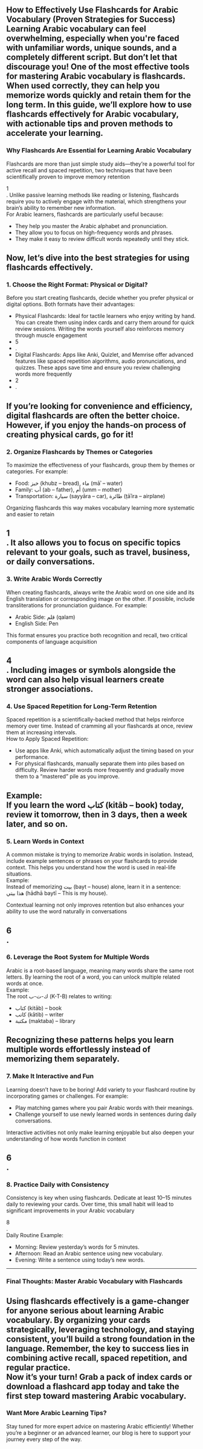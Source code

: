 How to Effectively Use Flashcards for Arabic Vocabulary (Proven Strategies for Success)  
Learning Arabic vocabulary can feel overwhelming, especially when you're faced with unfamiliar words, unique sounds, and a completely different script. But don’t let that discourage you\! One of the most effective tools for mastering Arabic vocabulary is flashcards. When used correctly, they can help you memorize words quickly and retain them for the long term. In this guide, we’ll explore how to use flashcards effectively for Arabic vocabulary, with actionable tips and proven methods to accelerate your learning.  
---

### **Why Flashcards Are Essential for Learning Arabic Vocabulary**

Flashcards are more than just simple study aids—they’re a powerful tool for active recall and spaced repetition, two techniques that have been scientifically proven to improve memory retention

1  
. Unlike passive learning methods like reading or listening, flashcards require you to actively engage with the material, which strengthens your brain’s ability to remember new information.  
For Arabic learners, flashcards are particularly useful because:

* They help you master the Arabic alphabet and pronunciation.  
* They allow you to focus on high-frequency words and phrases.  
* They make it easy to review difficult words repeatedly until they stick.

Now, let’s dive into the best strategies for using flashcards effectively.  
---

### **1\. Choose the Right Format: Physical or Digital?**

Before you start creating flashcards, decide whether you prefer physical or digital options. Both formats have their advantages:

* Physical Flashcards: Ideal for tactile learners who enjoy writing by hand. You can create them using index cards and carry them around for quick review sessions. Writing the words yourself also reinforces memory through muscle engagement  
* 5  
* .  
* Digital Flashcards: Apps like Anki, Quizlet, and Memrise offer advanced features like spaced repetition algorithms, audio pronunciations, and quizzes. These apps save time and ensure you review challenging words more frequently  
* 2  
* .

If you’re looking for convenience and efficiency, digital flashcards are often the better choice. However, if you enjoy the hands-on process of creating physical cards, go for it\!  
---

### **2\. Organize Flashcards by Themes or Categories**

To maximize the effectiveness of your flashcards, group them by themes or categories. For example:

* Food: خبز (khubz – bread), ماء (māʾ – water)  
* Family: أب (ab – father), أم (umm – mother)  
* Transportation: سيارة (sayyāra – car), طائرة (ṭāʾira – airplane)

Organizing flashcards this way makes vocabulary learning more systematic and easier to retain

1  
. It also allows you to focus on specific topics relevant to your goals, such as travel, business, or daily conversations.  
---

### **3\. Write Arabic Words Correctly**

When creating flashcards, always write the Arabic word on one side and its English translation or corresponding image on the other. If possible, include transliterations for pronunciation guidance. For example:

* Arabic Side: قلم (qalam)  
* English Side: Pen

This format ensures you practice both recognition and recall, two critical components of language acquisition

4  
. Including images or symbols alongside the word can also help visual learners create stronger associations.  
---

### **4\. Use Spaced Repetition for Long-Term Retention**

Spaced repetition is a scientifically-backed method that helps reinforce memory over time. Instead of cramming all your flashcards at once, review them at increasing intervals.  
How to Apply Spaced Repetition:

* Use apps like Anki, which automatically adjust the timing based on your performance.  
* For physical flashcards, manually separate them into piles based on difficulty. Review harder words more frequently and gradually move them to a “mastered” pile as you improve.

Example:  
If you learn the word كتاب (kitāb – book) today, review it tomorrow, then in 3 days, then a week later, and so on.  
---

### **5\. Learn Words in Context**

A common mistake is trying to memorize Arabic words in isolation. Instead, include example sentences or phrases on your flashcards to provide context. This helps you understand how the word is used in real-life situations.  
Example:  
Instead of memorizing بيت (bayt – house) alone, learn it in a sentence:  
هذا بيتي (hādhā baytī – This is my house).

Contextual learning not only improves retention but also enhances your ability to use the word naturally in conversations

6  
.  
---

### **6\. Leverage the Root System for Multiple Words**

Arabic is a root-based language, meaning many words share the same root letters. By learning the root of a word, you can unlock multiple related words at once.  
Example:  
The root ك-ت-ب (K-T-B) relates to writing:

* كتاب (kitāb) – book  
* كاتب (kātib) – writer  
* مكتبة (maktaba) – library

Recognizing these patterns helps you learn multiple words effortlessly instead of memorizing them separately.  
---

### **7\. Make It Interactive and Fun**

Learning doesn’t have to be boring\! Add variety to your flashcard routine by incorporating games or challenges. For example:

* Play matching games where you pair Arabic words with their meanings.  
* Challenge yourself to use newly learned words in sentences during daily conversations.

Interactive activities not only make learning enjoyable but also deepen your understanding of how words function in context

6  
.  
---

### **8\. Practice Daily with Consistency**

Consistency is key when using flashcards. Dedicate at least 10–15 minutes daily to reviewing your cards. Over time, this small habit will lead to significant improvements in your Arabic vocabulary

8  
.  
Daily Routine Example:

* Morning: Review yesterday’s words for 5 minutes.  
* Afternoon: Read an Arabic sentence using new vocabulary.  
* Evening: Write a sentence using today’s new words.

---

### **Final Thoughts: Master Arabic Vocabulary with Flashcards**

Using flashcards effectively is a game-changer for anyone serious about learning Arabic vocabulary. By organizing your cards strategically, leveraging technology, and staying consistent, you’ll build a strong foundation in the language. Remember, the key to success lies in combining active recall, spaced repetition, and regular practice.  
Now it’s your turn\! Grab a pack of index cards or download a flashcard app today and take the first step toward mastering Arabic vocabulary.  
---

### **Want More Arabic Learning Tips?**

Stay tuned for more expert advice on mastering Arabic efficiently\! Whether you’re a beginner or an advanced learner, our blog is here to support your journey every step of the way.  
